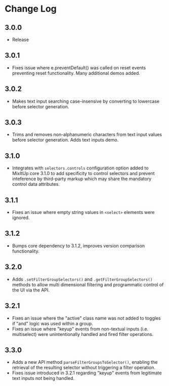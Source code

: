 Change Log
==========

## 3.0.0

- Release

## 3.0.1

- Fixes issue where e.preventDefault() was called on reset events preventing reset functionality. Many additional demos added.

## 3.0.2

- Makes text input searching case-insensive by converting to lowercase before selector generation.

## 3.0.3

- Trims and removes non-alphanumeric characters from text input values before selector generation. Adds text inputs demo.

## 3.1.0

- Integrates with `selectors.controls` configuration option added to MixItUp core 3.1.0 to add specificity to control
selectors and prevent inteference by third-party markup which may share the mandatory control data attributes.

## 3.1.1

- Fixes an issue where empty string values in `<select>` elements were ignored.

## 3.1.2

- Bumps core dependency to 3.1.2, improves version comparison functionality.

## 3.2.0

- Adds `.setFilterGroupSelectors()` and `.getFilterGroupSelectors()` methods to allow multi dimensional filtering
and programmatic control of the UI via the API.

## 3.2.1

- Fixes an issue where the "active" class name was not added to toggles if "and" logic was used within a group.
- Fixes an issue where "keyup" events from non-textual inputs (i.e. multiselect) were unintentionally handled and fired filter operations.

## 3.3.0

- Adds a new API method `parseFilterGroupsToSelector()`, enabling the retrieval of the resulting selector without triggering a filter operation.
- Fixes issue introduced in 3.2.1 regarding "keyup" events from legitimate text inputs not being handled.